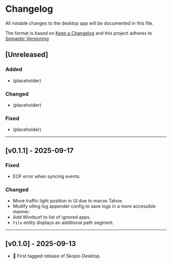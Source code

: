 <!-- markdownlint-disable MD024 -->

# Changelog

All notable changes to the desktop app will be documented in this file.

The format is based on [Keep a Changelog](https://keepachangelog.com/en/1.1.0/)
and this project adheres to [Semantic Versioning](https://semver.org/spec/v2.0.0.html)

## [Unreleased]

### Added

- (placeholder)

### Changed

- (placeholder)

### Fixed

- (placeholder)

---

## [v0.1.1] - 2025-09-17

### Fixed

- EOF error when syncing events.

### Changed

- Move traffic light position in UI due to macos Tahoe.
- Modify olling log appender config to save logs in a more accessible manner.
- Add Windsurf to list of ignored apps.
- `File` entity displays an additional path segment.

---

## [v0.1.0] - 2025-09-13

- 🎉 First tagged release of Skopio Desktop.
